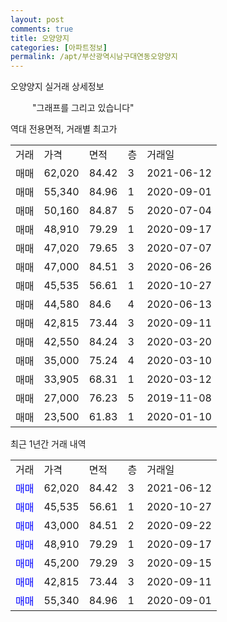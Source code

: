 ```yaml
---
layout: post
comments: true
title: 오양양지
categories: [아파트정보]
permalink: /apt/부산광역시남구대연동오양양지
---
```


오양양지 실거래 상세정보

<script type="text/javascript">
  google.charts.load('current', {'packages':['line', 'corechart']});
  google.charts.setOnLoadCallback(drawChart);

  function drawChart() {
    var data = new google.visualization.DataTable();
    data.addColumn('date', '거래일');
    data.addColumn('number', "매매");
    data.addColumn('number', "전세");
    data.addColumn('number', "전매");

    data.addRows([[new Date(Date.parse("2021-06-12")), 62020, null, null], [new Date(Date.parse("2020-10-27")), 45535, null, null], [new Date(Date.parse("2020-09-22")), 43000, null, null], [new Date(Date.parse("2020-09-17")), 48910, null, null], [new Date(Date.parse("2020-09-15")), 45200, null, null], [new Date(Date.parse("2020-09-11")), 42815, null, null], [new Date(Date.parse("2020-09-01")), 55340, null, null]]);

    var options = {
      hAxis: {
        format: 'yyyy/MM/dd'
      },    
      lineWidth: 0,
      pointsVisible: true,    
      title: '최근 1년간 유형별 실거래가 분포',
      legend: { position: 'bottom' }
    };

    var formatter = new google.visualization.NumberFormat({pattern:'###,###'} );
    formatter.format(data, 1);
    formatter.format(data, 2);
    
    setTimeout(function() {
        var chart = new google.visualization.LineChart(document.getElementById('columnchart_material'));
        chart.draw(data, (options));
        document.getElementById('loading').style.display = 'none';
    }, 1000);
  }
</script>


<div id="loading" style="z-index:20; display: block; margin-left: 35px">"그래프를 그리고 있습니다"</div>
<div id="columnchart_material" style="width: 95%; margin-left: -35px; display: block"></div>

역대 전용면적, 거래별 최고가
<table class="sortable">
    <tr>
      <td>거래</td>
      <td>가격</td>
      <td>면적</td>
      <td>층</td>
      <td>거래일</td>
    </tr>
        <tr>
          <td>매매</td>
          <td>62,020</td>
          <td>84.42</td>
          <td>3</td>
          <td>2021-06-12</td>
        </tr>            <tr>
          <td>매매</td>
          <td>55,340</td>
          <td>84.96</td>
          <td>1</td>
          <td>2020-09-01</td>
        </tr>            <tr>
          <td>매매</td>
          <td>50,160</td>
          <td>84.87</td>
          <td>5</td>
          <td>2020-07-04</td>
        </tr>            <tr>
          <td>매매</td>
          <td>48,910</td>
          <td>79.29</td>
          <td>1</td>
          <td>2020-09-17</td>
        </tr>            <tr>
          <td>매매</td>
          <td>47,020</td>
          <td>79.65</td>
          <td>3</td>
          <td>2020-07-07</td>
        </tr>            <tr>
          <td>매매</td>
          <td>47,000</td>
          <td>84.51</td>
          <td>3</td>
          <td>2020-06-26</td>
        </tr>            <tr>
          <td>매매</td>
          <td>45,535</td>
          <td>56.61</td>
          <td>1</td>
          <td>2020-10-27</td>
        </tr>            <tr>
          <td>매매</td>
          <td>44,580</td>
          <td>84.6</td>
          <td>4</td>
          <td>2020-06-13</td>
        </tr>            <tr>
          <td>매매</td>
          <td>42,815</td>
          <td>73.44</td>
          <td>3</td>
          <td>2020-09-11</td>
        </tr>            <tr>
          <td>매매</td>
          <td>42,550</td>
          <td>84.24</td>
          <td>3</td>
          <td>2020-03-20</td>
        </tr>            <tr>
          <td>매매</td>
          <td>35,000</td>
          <td>75.24</td>
          <td>4</td>
          <td>2020-03-10</td>
        </tr>            <tr>
          <td>매매</td>
          <td>33,905</td>
          <td>68.31</td>
          <td>1</td>
          <td>2020-03-12</td>
        </tr>            <tr>
          <td>매매</td>
          <td>27,000</td>
          <td>76.23</td>
          <td>5</td>
          <td>2019-11-08</td>
        </tr>            <tr>
          <td>매매</td>
          <td>23,500</td>
          <td>61.83</td>
          <td>1</td>
          <td>2020-01-10</td>
        </tr>        
    
    
</table>

최근 1년간 거래 내역

<table class="sortable">
    <tr>
      <td>거래</td>
      <td>가격</td>
      <td>면적</td>
      <td>층</td>
      <td>거래일</td>
    </tr>
    <tr>
      <td><a style="color: blue">매매</a></td>
      <td>62,020</td>
      <td>84.42</td>
      <td>3</td>
      <td>2021-06-12</td>
    </tr>          <tr>
      <td><a style="color: blue">매매</a></td>
      <td>45,535</td>
      <td>56.61</td>
      <td>1</td>
      <td>2020-10-27</td>
    </tr>          <tr>
      <td><a style="color: blue">매매</a></td>
      <td>43,000</td>
      <td>84.51</td>
      <td>2</td>
      <td>2020-09-22</td>
    </tr>          <tr>
      <td><a style="color: blue">매매</a></td>
      <td>48,910</td>
      <td>79.29</td>
      <td>1</td>
      <td>2020-09-17</td>
    </tr>          <tr>
      <td><a style="color: blue">매매</a></td>
      <td>45,200</td>
      <td>79.29</td>
      <td>3</td>
      <td>2020-09-15</td>
    </tr>          <tr>
      <td><a style="color: blue">매매</a></td>
      <td>42,815</td>
      <td>73.44</td>
      <td>3</td>
      <td>2020-09-11</td>
    </tr>          <tr>
      <td><a style="color: blue">매매</a></td>
      <td>55,340</td>
      <td>84.96</td>
      <td>1</td>
      <td>2020-09-01</td>
    </tr>      </table>

